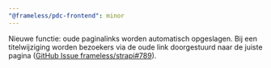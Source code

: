 ```yaml
---
"@frameless/pdc-frontend": minor
---
```


Nieuwe functie: oude paginalinks worden automatisch opgeslagen. Bij een titelwijziging worden bezoekers via de oude link doorgestuurd naar de juiste pagina ([GitHub Issue frameless/strapi#789](https://github.com/frameless/strapi/issues/789)).
